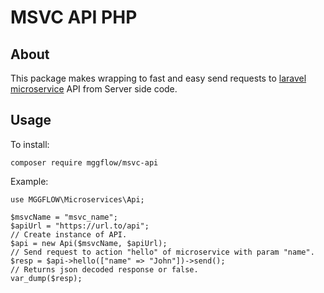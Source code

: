 # MSVC API PHP

## About
This package makes wrapping to fast and easy send requests 
to [laravel microservice](https://github.com/mggflow/laravel-microservice-base) API 
from Server side code.

## Usage
To install:
```
composer require mggflow/msvc-api
```

Example:
```
use MGGFLOW\Microservices\Api;
 
$msvcName = "msvc_name";
$apiUrl = "https://url.to/api";
// Create instance of API.
$api = new Api($msvcName, $apiUrl);
// Send request to action "hello" of microservice with param "name".
$resp = $api->hello(["name" => "John"])->send();
// Returns json decoded response or false.
var_dump($resp);
```
